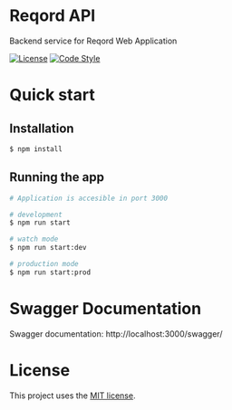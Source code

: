 # Reqord API

Backend service for Reqord Web Application

[![License](https://camo.githubusercontent.com/11ead5f9f63a32c56b6558ec9cbfb25540fd265b6fbab25b51cb6925d2519ddb/68747470733a2f2f696d672e736869656c64732e696f2f6e706d2f6c2f657870726573732e737667)](https://github.com/TarikHuber/react-most-wanted/master/LICENSE) [![Code Style](https://camo.githubusercontent.com/c0486311910977832125780d8ef9ac681614939bd1b9328678007156a4648896/68747470733a2f2f696d672e736869656c64732e696f2f62616467652f636f64655f7374796c652d70726574746965722d6666363962342e7376673f7374796c653d666c61742d737175617265)](https://github.com/prettier/prettier)

# Quick start

## Installation

```bash
$ npm install
```

## Running the app

```bash
# Application is accesible in port 3000

# development
$ npm run start

# watch mode
$ npm run start:dev

# production mode
$ npm run start:prod
```

# Swagger Documentation

Swagger documentation: http://localhost:3000/swagger/

<!-- ## Contributing

The applcation is still at the early age and we really appreciate any contribution. If you want to contribute you can reach me at my email found in my [Github Bio](https://github.com/mbagsik00). We do have a lot of ideas for this application that we can share so please don't hesitate to reach out. -->

# License

This project uses the [MIT license](https://github.com/mbagsik00/reqord/blob/main/LICENSE).
